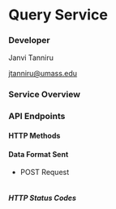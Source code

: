 # Query Service

### Developer

Janvi Tanniru

jtanniru@umass.edu

### Service Overview



### API Endpoints

#### HTTP Methods



#### Data Format Sent

* POST Request
```json

```
##### HTTP Status Codes

